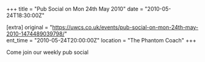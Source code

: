 +++
title = "Pub Social on Mon 24th May 2010"
date = "2010-05-24T18:30:00Z"

[extra]
original = "https://uwcs.co.uk/events/pub-social-on-mon-24th-may-2010-1474489039798/"    
ent_time = "2010-05-24T20:00:00Z"
location = "The Phantom Coach"
+++

Come join our weekly pub social


